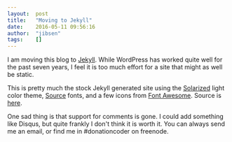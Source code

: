 ```yaml
---
layout:  post
title:   "Moving to Jekyll"
date:    2016-05-11 09:56:16
author:  "jibsen"
tags:    []
---
```

I am moving this blog to [Jekyll](https://jekyllrb.com/). While WordPress has
worked quite well for the past seven years, I feel it is too much effort for a
site that might as well be static.

This is pretty much the stock Jekyll generated site using the
[Solarized](http://ethanschoonover.com/solarized) light color theme,
[Source](https://github.com/adobe-fonts) fonts, and a few icons from
[Font Awesome](https://fortawesome.github.io/Font-Awesome/). Source is
[here](https://github.com/jibsen/hardtoc-src).

One sad thing is that support for comments is gone. I could add something like
Disqus, but quite frankly I don't think it is worth it. You can always send me
an email, or find me in #donationcoder on freenode.
